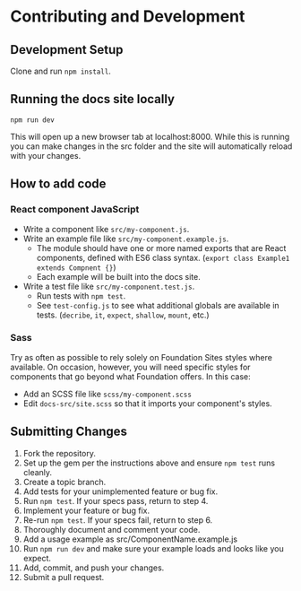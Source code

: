 # Contributing and Development

## Development Setup

Clone and run `npm install`.

## Running the docs site locally

```
npm run dev
```

This will open up a new browser tab at localhost:8000.
While this is running you can make changes in the src folder and the site will automatically reload with your changes.

## How to add code

### React component JavaScript

* Write a component like `src/my-component.js`.
* Write an example file like `src/my-component.example.js`.
  * The module should have one or more named exports that are React components, defined with ES6 class syntax. (`export class Example1 extends Compnent {}`)
  * Each example will be built into the docs site.
* Write a test file like `src/my-component.test.js`.
  * Run tests with `npm test`.
  * See `test-config.js` to see what additional globals are available in tests. (`decribe`, `it`, `expect`, `shallow`, `mount`, etc.)

### Sass

Try as often as possible to rely solely on Foundation Sites styles where available.
On occasion, however, you will need specific styles for components that go beyond what Foundation offers.
In this case:

* Add an SCSS file like `scss/my-component.scss`
* Edit `docs-src/site.scss` so that it imports your component's styles.

## Submitting Changes

1. Fork the repository.
2. Set up the gem per the instructions above and ensure `npm test`
   runs cleanly.
3. Create a topic branch.
4. Add tests for your unimplemented feature or bug fix.
5. Run `npm test`. If your specs pass, return to step 4.
6. Implement your feature or bug fix.
7. Re-run `npm test`. If your specs fail, return to step 6.
8. Thoroughly document and comment your code.
9. Add a usage example as src/ComponentName.example.js
10. Run `npm run dev` and make sure your example loads and looks like you expect.
11. Add, commit, and push your changes.
12. Submit a pull request.
